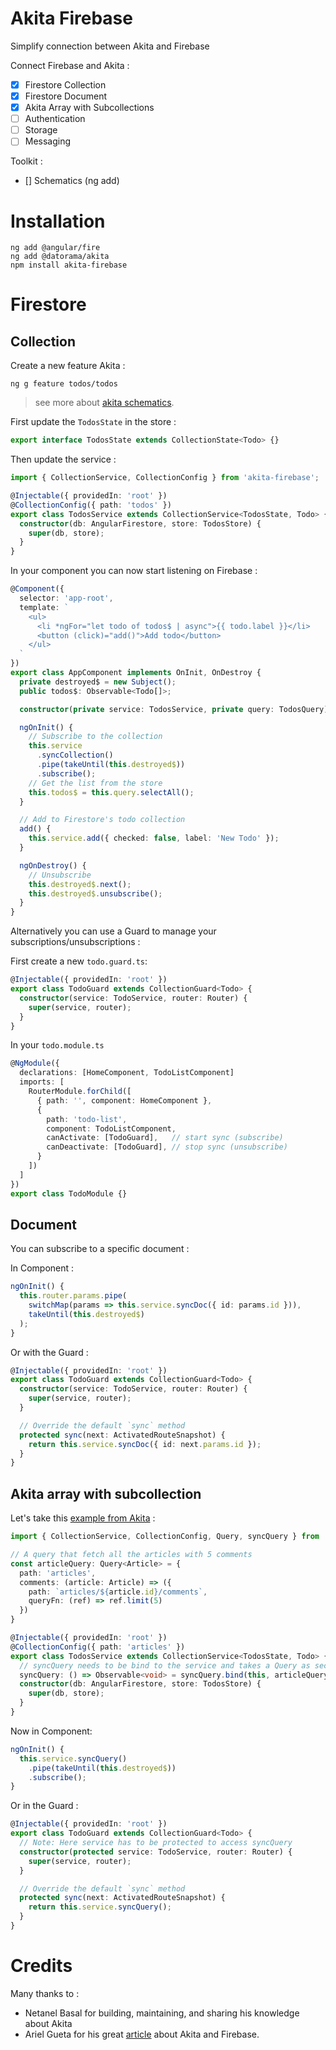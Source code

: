 # Akita Firebase
Simplify connection between Akita and Firebase

Connect Firebase and Akita : 
- [x] Firestore Collection
- [x] Firestore Document
- [x] Akita Array with Subcollections
- [ ] Authentication
- [ ] Storage
- [ ] Messaging

Toolkit : 
- [] Schematics (ng add)

# Installation

```
ng add @angular/fire
ng add @datorama/akita
npm install akita-firebase
```

# Firestore

## Collection
Create a new feature Akita : 
```
ng g feature todos/todos
```
> see more about [akita schematics](https://github.com/datorama/akita-schematics).

First update the `TodosState` in the store : 
```typescript
export interface TodosState extends CollectionState<Todo> {}
```

Then update the service : 
```typescript
import { CollectionService, CollectionConfig } from 'akita-firebase';

@Injectable({ providedIn: 'root' })
@CollectionConfig({ path: 'todos' })
export class TodosService extends CollectionService<TodosState, Todo> {
  constructor(db: AngularFirestore, store: TodosStore) {
    super(db, store);
  }
}
```

In your component you can now start listening on Firebase : 
```typescript
@Component({
  selector: 'app-root',
  template: `
    <ul>
      <li *ngFor="let todo of todos$ | async">{{ todo.label }}</li>
      <button (click)="add()">Add todo</button>
    </ul>
  `
})
export class AppComponent implements OnInit, OnDestroy {
  private destroyed$ = new Subject();
  public todos$: Observable<Todo[]>;

  constructor(private service: TodosService, private query: TodosQuery) {}

  ngOnInit() {
    // Subscribe to the collection
    this.service
      .syncCollection()
      .pipe(takeUntil(this.destroyed$))
      .subscribe();
    // Get the list from the store
    this.todos$ = this.query.selectAll();
  }

  // Add to Firestore's todo collection
  add() {
    this.service.add({ checked: false, label: 'New Todo' });
  }

  ngOnDestroy() {
    // Unsubscribe
    this.destroyed$.next();
    this.destroyed$.unsubscribe();
  }
}
```

Alternatively you can use a Guard to manage your subscriptions/unsubscriptions : 

First create a new `todo.guard.ts`: 
```typescript
@Injectable({ providedIn: 'root' })
export class TodoGuard extends CollectionGuard<Todo> {
  constructor(service: TodoService, router: Router) {
    super(service, router);
  }
}
```

In your `todo.module.ts`
```typescript
@NgModule({
  declarations: [HomeComponent, TodoListComponent]
  imports: [
    RouterModule.forChild([
      { path: '', component: HomeComponent },
      {
        path: 'todo-list',
        component: TodoListComponent,
        canActivate: [TodoGuard],   // start sync (subscribe)
        canDeactivate: [TodoGuard], // stop sync (unsubscribe)
      }
    ])
  ]
})
export class TodoModule {}
```

## Document
You can subscribe to a specific document : 

In Component : 
```typescript
ngOnInit() {
  this.router.params.pipe(
    switchMap(params => this.service.syncDoc({ id: params.id })),
    takeUntil(this.destroyed$)
  );
}
```

Or with the Guard : 
```typescript
@Injectable({ providedIn: 'root' })
export class TodoGuard extends CollectionGuard<Todo> {
  constructor(service: TodoService, router: Router) {
    super(service, router);
  }

  // Override the default `sync` method
  protected sync(next: ActivatedRouteSnapshot) {
    return this.service.syncDoc({ id: next.params.id });
  }
}
```

## Akita array with subcollection
Let's take this [example from Akita](https://netbasal.gitbook.io/akita/general/state-array-utils) :

```typescript
import { CollectionService, CollectionConfig, Query, syncQuery } from 'akita-firebase';

// A query that fetch all the articles with 5 comments
const articleQuery: Query<Article> = {
  path: 'articles',
  comments: (article: Article) => ({
    path: `articles/${article.id}/comments`,
    queryFn: (ref) => ref.limit(5)
  })
}

@Injectable({ providedIn: 'root' })
@CollectionConfig({ path: 'articles' })
export class TodosService extends CollectionService<TodosState, Todo> {
  // syncQuery needs to be bind to the service and takes a Query as second argument
  syncQuery: () => Observable<void> = syncQuery.bind(this, articleQuery);
  constructor(db: AngularFirestore, store: TodosStore) {
    super(db, store);
  }
}
```

Now in Component: 
```typescript
ngOnInit() {
  this.service.syncQuery()
    .pipe(takeUntil(this.destroyed$))
    .subscribe();
}
```

Or in the Guard : 
```typescript
@Injectable({ providedIn: 'root' })
export class TodoGuard extends CollectionGuard<Todo> {
  // Note: Here service has to be protected to access syncQuery
  constructor(protected service: TodoService, router: Router) {
    super(service, router);
  }

  // Override the default `sync` method
  protected sync(next: ActivatedRouteSnapshot) {
    return this.service.syncQuery();
  }
}
```

# Credits
Many thanks to : 
- Netanel Basal for building, maintaining, and sharing his knowledge about Akita
- Ariel Gueta for his great [article](https://dev.to/arielgueta/getting-started-with-akita-and-firebase-3pe2) about Akita and Firebase.
